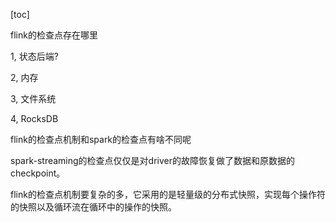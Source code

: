 [toc]



flink的检查点存在哪里

1, 状态后端?



2, 内存



3, 文件系统



4, RocksDB



flink的检查点机制和spark的检查点有啥不同呢

spark-streaming的检查点仅仅是对driver的故障恢复做了数据和原数据的checkpoint。

flink的检查点机制要复杂的多，它采用的是轻量级的分布式快照，实现每个操作符的快照以及循环流在循环中的操作的快照。









